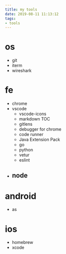 ```yaml
---
title: my tools
date: 2019-08-11 11:13:12
tags:
- tools
---
```


# os
- git
- iterm
- wireshark

# fe
- chrome
- vscode
  - vscode-icons
  - markdown TOC
  - gitlens
  - debugger for chrome
  - code runner
  - Java Extension Pack
  - go
  - python
  - vetur
  - eslint
- node
  - 

# android
- as

# ios
- homebrew
- xcode